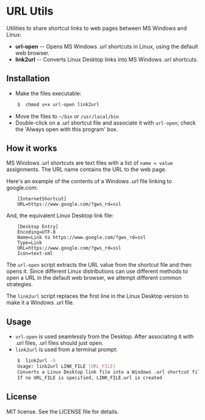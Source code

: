 # URL Utils

Utilities to share shortcut links to web pages between MS Windows and Linux:
* **url-open** -- Opens MS Windows .url shortcuts in Linux, using the default web browser.
* **link2url** -- Converts Linux Desktop links into MS Windows .url shortcuts.

## Installation
* Make the files executable:
~~~bash
	$  chmod u+x url-open link2url
~~~
* Move the files to `~/bin` or `/usr/local/bin`
* Double-click on a .url shortcut file and associate it with `url-open`; check the 'Always open with this program' box.

## How it works
MS Windows .url shortcuts are text files with a list of `name = value` assignments. The URL name contains the URL to the web page.

Here's an example of the contents of a Windows .url file linking to google.com:
~~~
	[InternetShortcut]
	URL=https://www.google.com/?gws_rd=ssl
~~~

And, the equivalent Linux Desktop link file:
~~~
	[Desktop Entry]
	Encoding=UTF-8
	Name=Link to https://www.google.com/?gws_rd=ssl
	Type=Link
	URL=https://www.google.com/?gws_rd=ssl
	Icon=text-xml
~~~

The `url-open` script extracts the URL value from the shortcut file and then opens it. Since different Linux distributions can use different methods to open a URL in the default web browser, we attempt different common strategies.

The `link2url` script replaces the first line in the Linux Desktop version to make it a Windows .url file.

## Usage
* `url-open` is used seamlessly from the Desktop. After associating it with .url files, .url files should just open.
* `link2url` is used from a terminal prompt:
~~~bash
	$  link2url -h
	Usage: link2url LINK_FILE [URL_FILE]
	Converts a Linux Desktop link file into a Windows .url shortcut file
	If no URL_FILE is specified, LINK_FILE.url is created
~~~

## License
MIT license. See the LICENSE file for details. 

